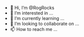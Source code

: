- 👋 Hi, I’m @RogRocks
- 👀 I’m interested in ...
- 🌱 I’m currently learning ...
- 💞️ I’m looking to collaborate on ...
- 📫 How to reach me ...

<!---
RogRocks/RogRocks is a ✨ special ✨ repository because its `README.md` (this file) appears on your GitHub profile.
You can click the Preview link to take a look at your changes.
--->
